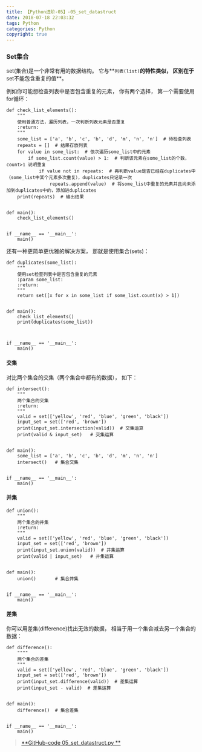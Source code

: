 ```yaml
---
title: 【Python进阶-05】-05_set_datastruct
date: 2018-07-18 22:03:32
tags: Python
categories: Python
copyright: true
---
```


### Set集合

set(集合)是一个非常有用的数据结构。 它与**`列表(list)`**的特性类似， 区别在于**set不能包含重复的值**。

例如你可能想检查列表中是否包含重复的元素， 你有两个选择， 第一个需要使用for循环：

```
def check_list_elements():
    """
    使用普通方法，遍历列表，一次判断列表元素是否重复
    :return:
    """
    some_list = ['a', 'b', 'c', 'b', 'd', 'm', 'n', 'n']  # 待检查列表
    repeats = []  # 结果存放列表
    for value in some_list:  # 依次遍历some_list中的元素
        if some_list.count(value) > 1:  # 判断该元素在some_list的个数，count>1 说明重复
            if value not in repeats:  # 再判断value是否已经在duplicates中（some_list中某个元素多次重复），duplicates只记录一次
                repeats.append(value)  # 将some_list中重复的元素并且尚未添加到duplicates中的，添加进duplicates
    print(repeats)  # 输出结果


def main():
    check_list_elements()


if __name__ == '__main__':
    main()
```
<!--more-->

还有一种更简单更优雅的解决方案， 那就是使用集合(sets)：

```
def duplicates(some_list):
    """
    使用set检查列表中是否包含重复的元素
    :param some_list:
    :return:
    """
    return set([x for x in some_list if some_list.count(x) > 1])


def main():
    check_list_elements()
    print(duplicates(some_list))



if __name__ == '__main__':
    main()

```


#### 交集
对比两个集合的交集（两个集合中都有的数据）， 如下：
```
def intersect():
    """
    两个集合的交集
    :return:
    """
    valid = set(['yellow', 'red', 'blue', 'green', 'black'])
    input_set = set(['red', 'brown'])
    print(input_set.intersection(valid))  # 交集运算
    print(valid & input_set)   # 交集运算


def main():
    some_list = ['a', 'b', 'c', 'b', 'd', 'm', 'n', 'n']
    intersect()   # 集合交集


if __name__ == '__main__':
    main()
```

#### 并集

```
def union():
    """
    两个集合的并集
    :return:
    """
    valid = set(['yellow', 'red', 'blue', 'green', 'black'])
    input_set = set(['red', 'brown'])
    print(input_set.union(valid))  # 并集运算
    print(valid | input_set)   # 并集运算


def main():
    union()       # 集合并集


if __name__ == '__main__':
    main()
```


#### 差集
你可以用差集(difference)找出无效的数据， 相当于用一个集合减去另一个集合的数据：

```
def difference():
    """"
    两个集合的差集
    """
    valid = set(['yellow', 'red', 'blue', 'green', 'black'])
    input_set = set(['red', 'brown'])
    print(input_set.difference(valid))  # 差集运算
    print(input_set - valid)  # 差集运算


def main():
    difference()  # 集合差集


if __name__ == '__main__':
    main()
```

> [**GitHub-code 05_set_datastruct.py **](https://github.com/hkkhuang/PythonDev/blob/master/interPy-Python%E8%BF%9B%E9%98%B6%5B3.x%5D/05_set_datastruct.py)